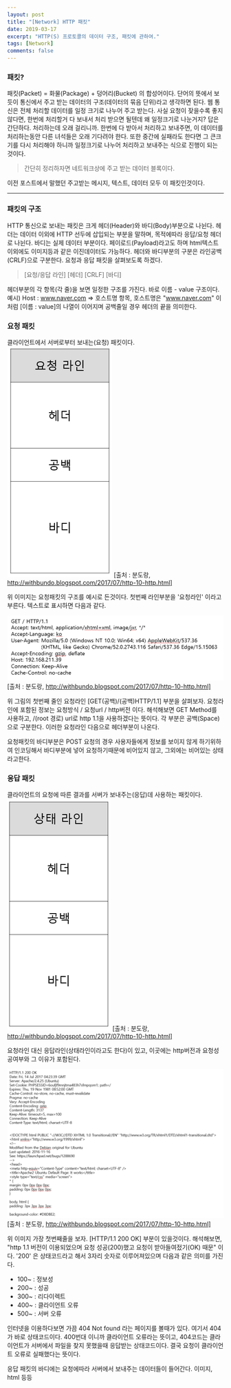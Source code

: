 ```yaml
---
layout: post
title: "[Network] HTTP 패킷"
date: 2019-03-17
excerpt: "HTTP(S) 프로토콜의 데이터 구조, 패킷에 관하여."
tags: [Network]
comments: false
---
```


### 패킷?
패킷(Packet) = 화물(Package) + 덩어리(Bucket) 의 합성어이다. 단어의 뜻에서 보듯이 통신에서 주고 받는 데이터의 구조(데이터의 묶음 단위)라고 생각하면 된다. 웹 통신은 전체 처리할 데이터를 일정 크기로 나누어 주고 받는다. 사실 요청이 잦을수록 좋지 않다면, 한번에 처리할거 다 보내서 처리 받으면 될텐데 왜 일정크기로 나눈거지? 답은 간단하다. 처리하는데 오래 걸리니까. 한번에 다 받아서 처리하고 보내주면, 이 데이터를 처리하는동안 다른 녀석들은 오래 기다려야 한다. 또한 중간에 실패라도 한다면 그 큰크기를 다시 처리해야 하니까 일정크기로 나누어 처리하고 보내주는 식으로 진행이 되는 것이다.

> 간단히 정리하자면 네트워크상에 주고 받는 데이터 블록이다.

이전 포스트에서 말했던 주고받는 메시지, 텍스트, 데이터 모두 이 패킷인것이다.

---

### 패킷의 구조
HTTP 통신으로 보내는 패킷은 크게 헤더(Header)와 바디(Body)부분으로 나뉜다. 헤더는 데이터 이외에 HTTP 선두에 삽입되는 부분을 말하며, 목적에따라 응답/요청 헤더로 나뉜다. 바디는 실제 데이터 부분이다. 페이로드(Payload)라고도 하며 html텍스트 이외에도 이미지등과 같은 이진데이터도 가능하다. 헤더와 바디부분의 구분은 라인공백(CRLF)으로 구분한다. 요청과 응답 패킷을 살펴보도록 하겠다.
> [요청/응답  라인]
> [헤더]
> [CRLF]
> [바디]

헤더부분의 각 항목(각 줄)을 보면 일정한 구조를 가진다. 바로 이름 - value 구조이다.
예시) Host : www.naver.com => 호스트명 항목, 호스트명은 "www.naver.com"
이처럼 [이름 : value]의 나열이 이어지며 공백줄일 경우 헤더의 끝을 의미한다.

### 요청 패킷
클라이언트에서 서버로부터 보내는(요청) 패킷이다.
![packet](/assets/img/http/packet.jpg)
[출처 : 분도랑, http://withbundo.blogspot.com/2017/07/http-10-http.html]

위 이미지는 요청패킷의 구조를 예시로 든것이다. 첫번째 라인부분을 '요청라인' 이라고 부른다. 텍스트로 표시하면 다음과 같다.

![packet02](/assets/img/http/packet02.jpg)
[출처 : 분도랑, http://withbundo.blogspot.com/2017/07/http-10-http.html]

위 그림의 첫번째 줄인 요청라인 [GET(공백)/(공백)HTTP/1.1] 부분을 살펴보자. 요청라인에 포함된 정보는 요청방식 / 요청url / http버전 이다. 해석해보면 GET Method를 사용하고, /(root 경로) url로 http 1.1을 사용하겠다는 뜻이다. 각 부분은 공백(Space)으로 구분한다. 이러한 요청라인 다음으로 헤더부분이 나온다.

요청패킷의 바디부분은 POST 요청의 경우 사용자들에게 정보를 보이지 않게 하기위하여 인코딩해서 바디부분에 넣어 요청하기때문에 비어있지 않고, 그외에는 비어있는 상태라고한다.


### 응답 패킷
클라이언트의 요청에 따른 결과를 서버가 보내주는(응답)데 사용하는 패킷이다.
![packet03](/assets/img/http/packet03.jpg)
[출처 : 분도랑, http://withbundo.blogspot.com/2017/07/http-10-http.html]

요청라인 대신 응답라인(상태라인이라고도 한다)이 있고, 이곳에는 http버전과 요청성공여부와 그 이유가 포함된다.

![packet04](/assets/img/http/packet04.jpg)
[출처 : 분도랑, http://withbundo.blogspot.com/2017/07/http-10-http.html]

위 이미지 가장 첫번째줄을 보자. [HTTP/1.1 200 OK] 부분이 있을것이다. 해석해보면, "http 1.1 버전이 이용되었으며 요청 성공(200)했고 요청이 받아들여젔기(OK) 때문" 이다.
'200' 은 상태코드라고 해서 3자리 숫자로 이루어져있으며 다음과 같은 의미를 가진다.
 - 100~ : 정보성
 - 200~ : 성공
 - 300~ : 리다이렉트
 - 400~ : 클라이언트 오류
 - 500~ : 서버 오류

인터넷을 이용하다보면 가끔 404 Not found 라는 페이지를 볼때가 있다. 여기서 404가 바로 상태코드이다. 400번대 이니까 클라이언트 오류라는 뜻이고, 404코드는 클라이언트가 서버에서 파일을 찾지 못했을때 응답받는 상태코드이다. 결국 요청이 클라이언트 오류로 실패했다는 뜻이다.

응답 패킷의 바디에는 요청에따라 서버에서 보내주는 데이터들이 들어간다. 이미지, html 등등
